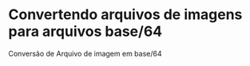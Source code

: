 Convertendo arquivos de imagens para arquivos base/64
============

Conversão de Arquivo de imagem em base/64
